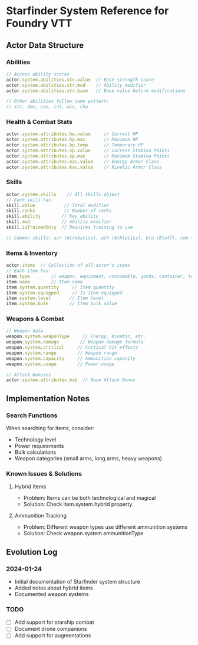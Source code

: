 # Starfinder System Reference for Foundry VTT

## Actor Data Structure
### Abilities
```javascript
// Access ability scores
actor.system.abilities.str.value  // Base strength score
actor.system.abilities.str.mod    // Ability modifier
actor.system.abilities.str.base   // Base value before modifications

// Other abilities follow same pattern:
// str, dex, con, int, wis, cha
```

### Health & Combat Stats
```javascript
actor.system.attributes.hp.value     // Current HP
actor.system.attributes.hp.max       // Maximum HP
actor.system.attributes.hp.temp      // Temporary HP
actor.system.attributes.sp.value     // Current Stamina Points
actor.system.attributes.sp.max       // Maximum Stamina Points
actor.system.attributes.eac.value    // Energy Armor Class
actor.system.attributes.kac.value    // Kinetic Armor Class
```

### Skills
```javascript
actor.system.skills    // All skills object
// Each skill has:
skill.value           // Total modifier
skill.ranks           // Number of ranks
skill.ability        // Key ability
skill.mod            // Ability modifier
skill.isTrainedOnly  // Requires training to use

// Common skills: acr (Acrobatics), ath (Athletics), blu (Bluff), com (Computers), etc.
```

### Items & Inventory
```javascript
actor.items  // Collection of all actor's items
// Each item has:
item.type        // weapon, equipment, consumable, goods, container, technological, magic, hybrid
item.name        // Item name
item.system.quantity     // Item quantity
item.system.equipped     // Is item equipped
item.system.level       // Item level
item.system.bulk        // Item bulk value
```

### Weapons & Combat
```javascript
// Weapon data
weapon.system.weaponType     // Energy, Kinetic, etc.
weapon.system.damage        // Weapon damage formula
weapon.system.critical     // Critical hit effects
weapon.system.range        // Weapon range
weapon.system.capacity     // Ammunition capacity
weapon.system.usage        // Power usage

// Attack bonuses
actor.system.attributes.bab  // Base Attack Bonus
```

## Implementation Notes

### Search Functions
When searching for items, consider:
- Technology level
- Power requirements
- Bulk calculations
- Weapon categories (small arms, long arms, heavy weapons)

### Known Issues & Solutions
1. Hybrid Items
   - Problem: Items can be both technological and magical
   - Solution: Check item.system.hybrid property

2. Ammunition Tracking
   - Problem: Different weapon types use different ammunition systems
   - Solution: Check weapon.system.ammunitionType

## Evolution Log

### 2024-01-24
- Initial documentation of Starfinder system structure
- Added notes about hybrid items
- Documented weapon systems

### TODO
- [ ] Add support for starship combat
- [ ] Document drone companions
- [ ] Add support for augmentations